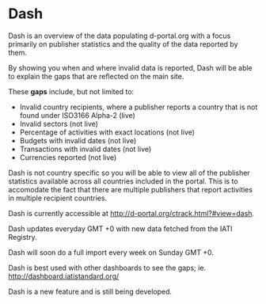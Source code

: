 Dash
==========================================

Dash is an overview of the data populating d-portal.org with a focus primarily on publisher statistics and the quality of the data reported by them.

By showing you when and where invalid data is reported, Dash will be able to explain the gaps that are reflected on the main site.

These **gaps** include, but not limited to:

- Invalid country recipients, where a publisher reports a country that is not found under ISO3166 Alpha-2 (live)
- Invalid sectors (not live)
- Percentage of activities with exact locations (not live)
- Budgets with invalid dates (not live)
- Transactions with invalid dates (not live)
- Currencies reported (not live)


Dash is not country specific so you will be able to view all of the publisher statistics available across all countries included in the portal. This is to accomodate the fact that there are multiple publishers that report activities in multiple recipient countries.

Dash is currently accessible at http://d-portal.org/ctrack.html?#view=dash.

Dash updates everyday GMT +0 with new data fetched from the IATI Registry.

Dash will soon do a full import every week on Sunday GMT +0.

Dash is best used with other dashboards to see the gaps; ie. http://dashboard.iatistandard.org/

Dash is a new feature and is still being developed.


